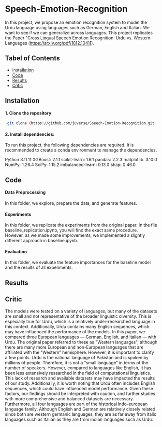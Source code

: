 # Speech-Emotion-Recognition
In this project, we propose an emotion recognition system to model the Urdu
language using languages such as German, English and Italian. We want to see if we can
generalize across languages.  This project replicates the Paper "Cross Lingual Speech Emotion Recognition: Urdu vs. Western Languages (https://arxiv.org/pdf/1812.10411).

## Tabel of Contents
- [Installation](#installation)
- [Code](#code)
- [Results](#results)
- [Critic](#critic)
  
## Installation
#### 1. Clone the repository 
```bash
 git clone (https://github.com/juverse/Speech-Emotion-Recognition.git
```
#### 2. Install dependencies:
To run this project, the following dependencies are required. It is recommended to create a conda environment to manage the dependencies.

Python 3.11.11
XGBoost: 2.1.1
scikit-learn: 1.6.1
pandas: 2.2.3
matplotlib: 3.10.0
NumPy: 1.26.4
SciPy: 1.15.2
imbalanced-learn: 0.13.0
shap: 0.46.0

## Code
#### Data Preprocessing
In this folder, we explore, prepare the data, and generate features.

#### Experiments
In this folder, we replicate the experiments from the original paper. In the file baseline_replication.ipynb, you will find the exact same procedure. However, as we made some improvements, we implemented a slightly different approach in baseline.ipynb.

#### Evaluation
In this folder, we evaluate the feature importances for the baseline model and the results of all experiments.

## Results

## Critic
The models were tested on a variety of languages, but many of the datasets are small and not representative of the broader linguistic diversity. This is especially true for Urdu, which is a relatively under-researched language in this context. Additionally, Urdu contains many English sequences, which may have influenced the performance of the models.
In this paper, we compared three European languages — German, English, and Italian — with Urdu. The original paper referred to these as "Western languages", although there are many more European and non-European languages that are affiliated with the "Western" hemisphere. However, it is important to clarify a few points.
Urdu is the national language of Pakistan and is spoken by millions of people. Therefore, it is not a "small language" in terms of the number of speakers. However, compared to languages like English, it has been less extensively researched in the field of computational linguistics. This lack of research and available datasets may have impacted the results of our study.
Additionally, it is worth noting that Urdu often includes English sequences, which could have influenced model performance. Given these factors, our findings should be interpreted with caution, and further studies with more comprehensive and balanced datasets are necessary.
Furthermore, all four languages are part of the historical indo-european language family. Although English and German are relatively closely related since both are western germanic languages, they are as far away from italic languages such as Italian as they are from indian languages such as Urdu.

